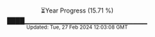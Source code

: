 <p align="center">
⏳Year Progress (15.71 %)<br>
████▁▁▁▁▁▁▁▁▁▁▁▁▁▁▁▁▁▁▁▁▁▁▁▁▁▁ <br>
<sub>Updated: Tue, 27 Feb 2024 12:03:08 GMT</sub>
</p>

